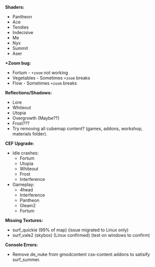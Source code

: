 **Shaders:**
- Pantheon
- Ace
- Tendies
- Indecisive
- Me
- Nyx
- Summit
- Aser

**+Zoom bug:**
- Fortum - `+zoom` not working
- Vegetables - Sometimes `+zoom` breaks
- Flow - Sometimes `+zoom` breaks

**Reflections/Shadows:**
- Lore
- Whiteout
- Utopia
- Overgrowth (Maybe??)
- Frost???
- Try removing all cubemap content? (games, addons, workshop, materials folder).

**CEF Upgrade:**
- Idle crashes:
	- Fortum
	- Utopia
	- Whiteout
	- Frost
	- Interference
- Gameplay:
	- 4head
	- Interference
	- Pantheon
	- Gleam2
	- Fortum

**Missing Textures:**
- surf_quickie (99% of map) (issue migrated to Linux only)
- surf_vale2 (skybox) (Linux confirmed) (test on windows to confirm)

**Console Errors:**
- Remove de_nuke from gmodcontent css-content addons to satisify surf_summer.